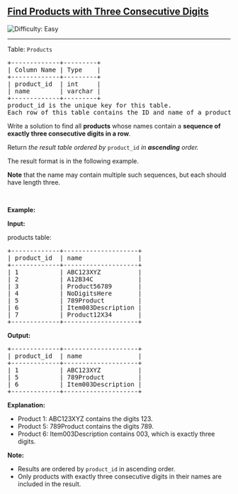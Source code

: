 <h2><a href="https://leetcode.com/problems/find-products-with-three-consecutive-digits">Find Products with Three Consecutive Digits </a></h2> <img src='https://img.shields.io/badge/Difficulty-Easy-brightgreen' alt='Difficulty: Easy' /><hr><p>Table: <code>Products</code></p>

<pre>
+-------------+---------+
| Column Name | Type    |
+-------------+---------+
| product_id  | int     |
| name        | varchar |
+-------------+---------+
product_id is the unique key for this table.
Each row of this table contains the ID and name of a product.
</pre>

<p>Write a solution to find all <strong>products</strong> whose names contain a <strong>sequence of exactly three consecutive digits in a row</strong>.&nbsp;</p>

<p>Return <em>the result table ordered by</em> <code>product_id</code> <em>in <strong>ascending</strong> order.</em></p>

<p>The result format is in the following example.</p>

<p><strong>Note</strong> that the name may contain multiple such sequences, but each should have length three.</p>

<p>&nbsp;</p>
<p><strong class="example">Example:</strong></p>

<div class="example-block">
<p><strong>Input:</strong></p>

<p>products table:</p>

<pre class="example-io">
+-------------+--------------------+
| product_id  | name               |
+-------------+--------------------+
| 1           | ABC123XYZ          |
| 2           | A12B34C            |
| 3           | Product56789       |
| 4           | NoDigitsHere       |
| 5           | 789Product         |
| 6           | Item003Description |
| 7           | Product12X34       |
+-------------+--------------------+
</pre>

<p><strong>Output:</strong></p>

<pre class="example-io">
+-------------+--------------------+
| product_id  | name               |
+-------------+--------------------+
| 1           | ABC123XYZ          |
| 5           | 789Product         |
| 6           | Item003Description |
+-------------+--------------------+
</pre>

<p><strong>Explanation:</strong></p>

<ul>
	<li>Product 1: ABC123XYZ contains the digits 123.</li>
	<li>Product 5: 789Product&nbsp;contains the digits 789.</li>
	<li>Product 6: Item003Description&nbsp;contains 003, which is exactly three digits.</li>
</ul>

<p><strong>Note:</strong></p>

<ul>
	<li>Results are ordered by <code>product_id</code> in ascending order.</li>
	<li>Only products with exactly three consecutive digits in their names are included in the result.</li>
</ul>
</div>
